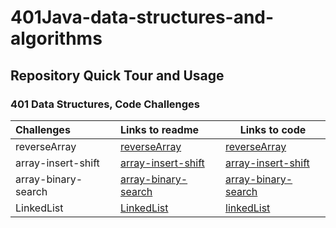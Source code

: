# 401Java-data-structures-and-algorithms


## Repository Quick Tour and Usage

### 401 Data Structures, Code Challenges

| Challenges          | Links to readme                                                 | Links to code                                                                  |
| :------------------ | :-------------------------------------------------------------- | ------------------------------------------------------------------------------ |
| reverseArray        | [reverseArray](challenges/array-reverse/src/README.md)               | [reverseArray](challenges/array-reverse/src/Main.java)                      |
| array-insert-shift  | [array-insert-shift](challenges/array-insert-shift/src/README.md)   | [array-insert-shift](challenges/array-insert-shift/src/Main.java)    |
| array-binary-search | [array-binary-search](challenges/array-binary-search/lib/src/main/java/lab3/README.md) | [array-binary-search](challenges/array-binary-search/lib/src/main/java/lab3/Library.java) |
| LinkedList          | [LinkedList](challenges/linkedList/app/src/main/java/linkedList/README.md)                   | [linkedList](challenges/linkedList/app/src/main/java/linkedList/LinkedList.java)  
